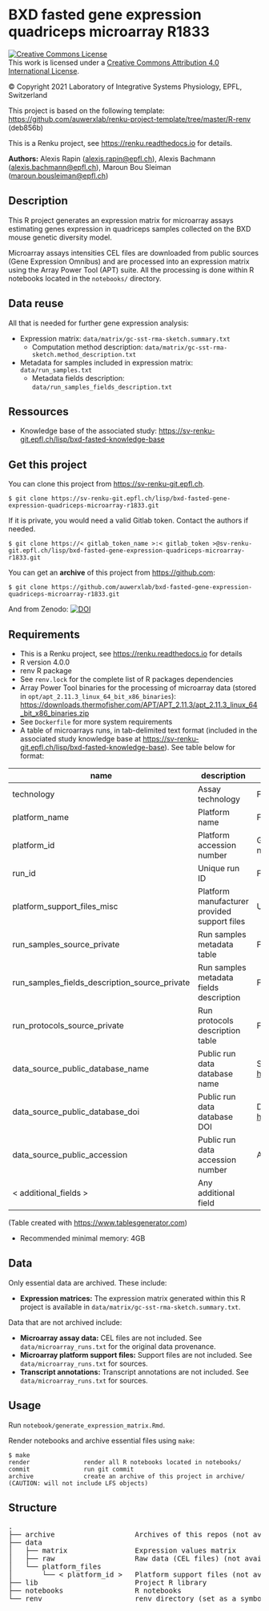 # BXD fasted gene expression quadriceps microarray R1833

<a rel="license" href="http://creativecommons.org/licenses/by/4.0/"><img alt="Creative Commons License" style="border-width:0" src="https://i.creativecommons.org/l/by/4.0/88x31.png" /></a><br />This work is licensed under a <a rel="license" href="http://creativecommons.org/licenses/by/4.0/">Creative Commons Attribution 4.0 International License</a>.

© Copyright 2021 Laboratory of Integrative Systems Physiology, EPFL, Switzerland

This project is based on the following template: https://github.com/auwerxlab/renku-project-template/tree/master/R-renv (deb856b)

This is a Renku project, see https://renku.readthedocs.io for details.

**Authors:** Alexis Rapin (alexis.rapin@epfl.ch), Alexis Bachmann (alexis.bachmann@epfl.ch), Maroun Bou Sleiman (maroun.bousleiman@epfl.ch)

## Description

This R project generates an expression matrix for microarray assays estimating genes expression in quadriceps samples collected on the BXD mouse genetic diversity model.

Microarray assays intensities CEL files are downloaded from public sources (Gene Expression Omnibus) and are processed into an expression matrix using the Array Power Tool (APT) suite. All the processing is done within R notebooks located in the ``notebooks/`` directory.

## Data reuse

All that is needed for further gene expression analysis:

- Expression matrix: ``data/matrix/gc-sst-rma-sketch.summary.txt``
  - Computation method description: ``data/matrix/gc-sst-rma-sketch.method_description.txt``
- Metadata for samples included in expression matrix: ``data/run_samples.txt``
  - Metadata fields description: ``data/run_samples_fields_description.txt``

## Ressources

- Knowledge base of the associated study: https://sv-renku-git.epfl.ch/lisp/bxd-fasted-knowledge-base

## Get this project

You can clone this project from https://sv-renku-git.epfl.ch.
```
$ git clone https://sv-renku-git.epfl.ch/lisp/bxd-fasted-gene-expression-quadriceps-microarray-r1833.git
```

If it is private, you would need a valid Gitlab token. Contact the authors if needed.
```
$ git clone https://< gitlab_token_name >:< gitlab_token >@sv-renku-git.epfl.ch/lisp/bxd-fasted-gene-expression-quadriceps-microarray-r1833.git
```

You can get an **archive** of this project from https://github.com:
```
$ git clone https://github.com/auwerxlab/bxd-fasted-gene-expression-quadriceps-microarray-r1833.git
```

And from Zenodo: [![DOI](https://zenodo.org/badge/DOI/10.5281/zenodo.4899650.svg)](https://doi.org/10.5281/zenodo.4899650)

## Requirements

- This is a Renku project, see https://renku.readthedocs.io for details
- R version 4.0.0
- renv R package
- See ``renv.lock`` for the complete list of R packages dependencies
- Array Power Tool binaries for the processing of microarray data (stored in ``opt/apt_2.11.3_linux_64_bit_x86_binaries``): https://downloads.thermofisher.com/APT/APT_2.11.3/apt_2.11.3_linux_64_bit_x86_binaries.zip
- See ``Dockerfile`` for more system requirements
- A table of microarrays runs, in tab-delimited text format (included in the associated study knowledge base at https://sv-renku-git.epfl.ch/lisp/bxd-fasted-knowledge-base).
See table below for format:

| name                                          | description                                  | format                                  | example                                                   | requirement |
|-----------------------------------------------|----------------------------------------------|-----------------------------------------|-----------------------------------------------------------|-------------|
| technology                                    | Assay technology                             | Free text                               | microarray                                                | Desired     |
| platform_name                                 | Platform name                                | Free text                               | Affymetrix Mouse Gene 1.0 ST Array                        | Required    |
| platform_id                                   | Platform accession number                    | GEO accession number (GPLxxxx)          | GPL6246                                                   | Required    |
| run_id                                        | Unique run ID                                | Free text                               | R1234                                                     | Required    |
| platform_support_files_misc                   | Platform manufacturer provided support files | URL                                     | http://media.affymetrix.com/analysis/downloads/lf/wt/     | Required    |
| run_samples_source_private                    | Run samples metadata table                   | File URL                                | https://< server_name >:< path/to/run/metadata_file.txt > | Required    |
| run_samples_fields_description_source_private | Run samples metadata fields description      | File URL                                | https://< server_name >:< path/to/run/metadata_file.txt > | Required    |
| run_protocols_source_private                  | Run protocols description table              | File URL                                | https://< server_name >:< path/to/run/metadata_file.txt > | Desired     |
| data_source_public_database_name              | Public run data database name                | Short name, see https://fairsharing.org | GEO                                                       | Desired     |
| data_source_public_database_doi               | Public run data database DOI                 | DOI, see https://fairsharing.org        | 10.25504/FAIRsharing.5hc8vt                               | Desired     |
| data_source_public_accession                  | Public run data accession number             | Accession number                        | GSE60149                                                  | Required    |
| < additional_fields >                         | Any additional field                         |                                         |                                                           | Optional    |

(Table created with https://www.tablesgenerator.com)

- Recommended minimal memory: 4GB

## Data

Only essential data are archived. These include:

- **Expression matrices:** The expression matrix generated within this R project is available in ``data/matrix/gc-sst-rma-sketch.summary.txt``.

Data that are not archived include:

- **Microarray assay data:** CEL files are not included. See ``data/microarray_runs.txt`` for the original data provenance.
- **Microarray platform support files:** Support files are not included. See ``data/microarray_runs.txt`` for sources.
- **Transcript annotations:** Transcript annotations are not included. See ``data/microarray_runs.txt`` for sources.

## Usage

Run ``notebook/generate_expression_matrix.Rmd``.

Render notebooks and archive essential files using ``make``:

```
$ make
render               render all R notebooks located in notebooks/
commit               run git commit
archive              create an archive of this project in archive/ (CAUTION: will not include LFS objects)
```

## Structure

<pre>
.
├── archive                   Archives of this repos (not available in an archive)
├── data                      
│   ├── matrix                Expression values matrix
│   ├── raw                   Raw data (CEL files) (not available in an archive)
│   └── platform_files        
│       └── < platform_id >   Platform support files (not available in an archive)
├── lib                       Project R library
├── notebooks                 R notebooks
└── renv                      renv directory (set as a symbolic link in renku projects, not available in an archive)
</pre>


